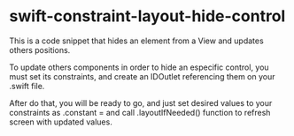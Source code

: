 # swift-constraint-layout-hide-control

This is a code snippet that hides an element from a View and updates others positions.

To update others components in order to hide an especific control, you must set its constraints, and create an IDOutlet referencing them on your <YourViewControllerName>.swift file. 

After do that, you will be ready to go, and just set desired values to your constraints as <YourLayoutConstraintOutletName>.constant = <desiredValue> and call <ParentView>.layoutIfNeeded() function to refresh screen with updated values.
  
  
